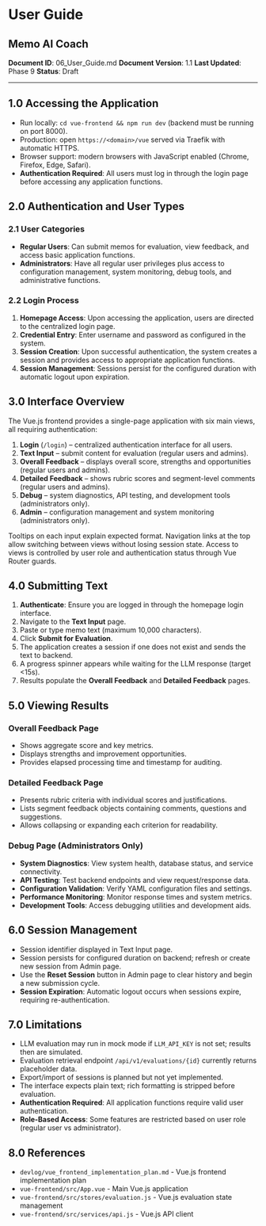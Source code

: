 # User Guide
## Memo AI Coach

**Document ID**: 06_User_Guide.md
**Document Version**: 1.1
**Last Updated**: Phase 9
**Status**: Draft

---

## 1.0 Accessing the Application
- Run locally: `cd vue-frontend && npm run dev` (backend must be running on port 8000).
- Production: open `https://<domain>/vue` served via Traefik with automatic HTTPS.
- Browser support: modern browsers with JavaScript enabled (Chrome, Firefox, Edge, Safari).
- **Authentication Required**: All users must log in through the login page before accessing any application functions.

## 2.0 Authentication and User Types
### 2.1 User Categories
- **Regular Users**: Can submit memos for evaluation, view feedback, and access basic application functions.
- **Administrators**: Have all regular user privileges plus access to configuration management, system monitoring, debug tools, and administrative functions.

### 2.2 Login Process
1. **Homepage Access**: Upon accessing the application, users are directed to the centralized login page.
2. **Credential Entry**: Enter username and password as configured in the system.
3. **Session Creation**: Upon successful authentication, the system creates a session and provides access to appropriate application functions.
4. **Session Management**: Sessions persist for the configured duration with automatic logout upon expiration.

## 3.0 Interface Overview
The Vue.js frontend provides a single-page application with six main views, all requiring authentication:
1. **Login** (`/login`) – centralized authentication interface for all users.
2. **Text Input** – submit content for evaluation (regular users and admins).
3. **Overall Feedback** – displays overall score, strengths and opportunities (regular users and admins).
4. **Detailed Feedback** – shows rubric scores and segment-level comments (regular users and admins).
5. **Debug** – system diagnostics, API testing, and development tools (administrators only).
6. **Admin** – configuration management and system monitoring (administrators only).

Tooltips on each input explain expected format. Navigation links at the top allow switching between views without losing session state. Access to views is controlled by user role and authentication status through Vue Router guards.

## 4.0 Submitting Text
1. **Authenticate**: Ensure you are logged in through the homepage login interface.
2. Navigate to the **Text Input** page.
3. Paste or type memo text (maximum 10,000 characters).
4. Click **Submit for Evaluation**.
5. The application creates a session if one does not exist and sends the text to backend.
6. A progress spinner appears while waiting for the LLM response (target <15s).
7. Results populate the **Overall Feedback** and **Detailed Feedback** pages.

## 5.0 Viewing Results
### Overall Feedback Page
- Shows aggregate score and key metrics.
- Displays strengths and improvement opportunities.
- Provides elapsed processing time and timestamp for auditing.

### Detailed Feedback Page
- Presents rubric criteria with individual scores and justifications.
- Lists segment feedback objects containing comments, questions and suggestions.
- Allows collapsing or expanding each criterion for readability.

### Debug Page (Administrators Only)
- **System Diagnostics**: View system health, database status, and service connectivity.
- **API Testing**: Test backend endpoints and view request/response data.
- **Configuration Validation**: Verify YAML configuration files and settings.
- **Performance Monitoring**: Monitor response times and system metrics.
- **Development Tools**: Access debugging utilities and development aids.

## 6.0 Session Management
- Session identifier displayed in Text Input page.
- Session persists for configured duration on backend; refresh or create new session from Admin page.
- Use the **Reset Session** button in Admin page to clear history and begin a new submission cycle.
- **Session Expiration**: Automatic logout occurs when sessions expire, requiring re-authentication.

## 7.0 Limitations
- LLM evaluation may run in mock mode if `LLM_API_KEY` is not set; results then are simulated.
- Evaluation retrieval endpoint `/api/v1/evaluations/{id}` currently returns placeholder data.
- Export/import of sessions is planned but not yet implemented.
- The interface expects plain text; rich formatting is stripped before evaluation.
- **Authentication Required**: All application functions require valid user authentication.
- **Role-Based Access**: Some features are restricted based on user role (regular user vs administrator).

## 8.0 References
- `devlog/vue_frontend_implementation_plan.md` - Vue.js frontend implementation plan
- `vue-frontend/src/App.vue` - Main Vue.js application
- `vue-frontend/src/stores/evaluation.js` - Vue.js evaluation state management
- `vue-frontend/src/services/api.js` - Vue.js API client
